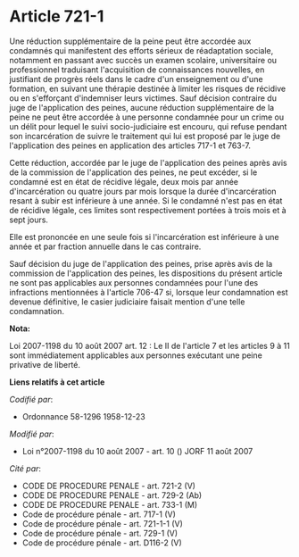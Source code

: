 # Article 721-1

Une réduction supplémentaire de la peine peut être accordée aux condamnés qui manifestent des efforts sérieux de réadaptation
sociale, notamment en passant avec succès un examen scolaire, universitaire ou professionnel traduisant l'acquisition de
connaissances nouvelles, en justifiant de progrès réels dans le cadre d'un enseignement ou d'une formation, en suivant une
thérapie destinée à limiter les risques de récidive ou en s'efforçant d'indemniser leurs victimes. Sauf décision contraire du
juge de l'application des peines, aucune réduction supplémentaire de la peine ne peut être accordée à une personne condamnée
pour un crime ou un délit pour lequel le suivi socio-judiciaire est encouru, qui refuse pendant son incarcération de suivre
le traitement qui lui est proposé par le juge de l'application des peines en application des articles 717-1 et 763-7.

Cette réduction, accordée par le juge de l'application des peines après avis de la commission de l'application des peines, ne
peut excéder, si le condamné est en état de récidive légale, deux mois par année d'incarcération ou quatre jours par mois
lorsque la durée d'incarcération resant à subir est inférieure à une année. Si le condamné n'est pas en état de récidive
légale, ces limites sont respectivement portées à trois mois et à sept jours.

Elle est prononcée en une seule fois si l'incarcération est inférieure à une année et par fraction annuelle dans le cas
contraire.

Sauf décision du juge de l'application des peines, prise après avis de la commission de l'application des peines, les
dispositions du présent article ne sont pas applicables aux personnes condamnées pour l'une des infractions mentionnées à
l'article 706-47 si, lorsque leur condamnation est devenue définitive, le casier judiciaire faisait mention d'une telle
condamnation.

**Nota:**

Loi 2007-1198 du 10 août 2007 art. 12 : Le II de l'article 7 et les articles 9 à 11 sont immédiatement applicables aux
personnes exécutant une peine privative de liberté.

**Liens relatifs à cet article**

_Codifié par_:

  - Ordonnance 58-1296 1958-12-23

_Modifié par_:

  - Loi n°2007-1198 du 10 août 2007 - art. 10 () JORF 11 août 2007

_Cité par_:

  - CODE DE PROCEDURE PENALE - art. 721-2 (V)
  - CODE DE PROCEDURE PENALE - art. 729-2 (Ab)
  - CODE DE PROCEDURE PENALE - art. 733-1 (M)
  - Code de procédure pénale - art. 717-1 (V)
  - Code de procédure pénale - art. 721-1-1 (V)
  - Code de procédure pénale - art. 729-1 (V)
  - Code de procédure pénale - art. D116-2 (V)

